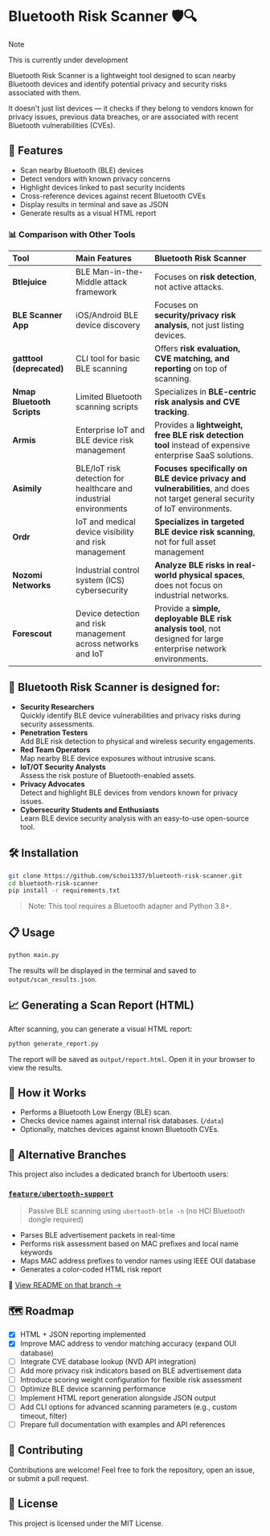 # Bluetooth Risk Scanner 🛡️🔍

>[!Note]
>This is currently under development

Bluetooth Risk Scanner is a lightweight tool designed to scan nearby Bluetooth devices and identify potential privacy and security risks associated with them.

It doesn't just list devices — it checks if they belong to vendors known for privacy issues, previous data breaches, or are associated with recent Bluetooth vulnerabilities (CVEs).

## 🚀 Features

- Scan nearby Bluetooth (BLE) devices
- Detect vendors with known privacy concerns
- Highlight devices linked to past security incidents
- Cross-reference devices against recent Bluetooth CVEs
- Display results in terminal and save as JSON
- Generate results as a visual HTML report

### 📊 Comparison with Other Tools

| Tool | Main Features | Bluetooth Risk Scanner |
|:---|:---|:---|
| **Btlejuice** | BLE Man-in-the-Middle attack framework | Focuses on **risk detection**, not active attacks. |
| **BLE Scanner App** | iOS/Android BLE device discovery | Focuses on **security/privacy risk analysis**, not just listing devices. |
| **gatttool (deprecated)** | CLI tool for basic BLE scanning | Offers **risk evaluation, CVE matching, and reporting** on top of scanning. |
| **Nmap Bluetooth Scripts** | Limited Bluetooth scanning scripts | Specializes in **BLE-centric risk analysis and CVE tracking**. |
| **Armis** | Enterprise IoT and BLE device risk management | Provides a **lightweight, free BLE risk detection tool** instead of expensive enterprise SaaS solutions. |
| **Asimily** | BLE/IoT risk detection for healthcare and industrial environments |  **Focuses specifically on BLE device privacy and vulnerabilities**, and does not target general security of IoT environments. |
| **Ordr** | IoT and medical device visibility and risk management |  **Specializes in targeted BLE device risk scanning**, not for full asset management |
| **Nozomi Networks** | Industrial control system (ICS) cybersecurity | **Analyze BLE risks in real-world physical spaces**, does not focus on industrial networks. |
| **Forescout** | Device detection and risk management across networks and IoT | Provide a **simple, deployable BLE risk analysis tool**, not designed for large enterprise network environments. |

## 🎯 Bluetooth Risk Scanner is designed for:

- **Security Researchers**  
  Quickly identify BLE device vulnerabilities and privacy risks during security assessments.
- **Penetration Testers**  
  Add BLE risk detection to physical and wireless security engagements.
- **Red Team Operators**  
  Map nearby BLE device exposures without intrusive scans.
- **IoT/OT Security Analysts**  
  Assess the risk posture of Bluetooth-enabled assets.
- **Privacy Advocates**  
  Detect and highlight BLE devices from vendors known for privacy issues.
- **Cybersecurity Students and Enthusiasts**  
  Learn BLE device security analysis with an easy-to-use open-source tool.

## 🛠️ Installation

```bash
git clone https://github.com/schoi1337/bluetooth-risk-scanner.git
cd bluetooth-risk-scanner
pip install -r requirements.txt
```
> Note: This tool requires a Bluetooth adapter and Python 3.8+.

## 📋 Usage

```bash
python main.py
```

The results will be displayed in the terminal and saved to `output/scan_results.json`.

## 📈 Generating a Scan Report (HTML)

After scanning, you can generate a visual HTML report:

```bash
python generate_report.py
```

The report will be saved as `output/report.html`. Open it in your browser to view the results.

## 🧠 How it Works

- Performs a Bluetooth Low Energy (BLE) scan.
- Checks device names against internal risk databases. (`/data`)
- Optionally, matches devices against known Bluetooth CVEs.


## 🔀 Alternative Branches

This project also includes a dedicated branch for Ubertooth users:

### [`feature/ubertooth-support`](https://github.com/schoi1337/bluetooth-risk-scanner/tree/feature/ubertooth-support)

> Passive BLE scanning using `ubertooth-btle -n` (no HCI Bluetooth dongle required)

- Parses BLE advertisement packets in real-time
- Performs risk assessment based on MAC prefixes and local name keywords
- Maps MAC address prefixes to vendor names using IEEE OUI database
- Generates a color-coded HTML risk report

📖 [View README on that branch →](https://github.com/schoi1337/bluetooth-risk-scanner/blob/feature/ubertooth-support/README.md)

## 🗺️ Roadmap

- [x] HTML + JSON reporting implemented
- [x] Improve MAC address to vendor matching accuracy (expand OUI database)
- [ ] Integrate CVE database lookup (NVD API integration)
- [ ] Add more privacy risk indicators based on BLE advertisement data
- [ ] Introduce scoring weight configuration for flexible risk assessment
- [ ] Optimize BLE device scanning performance
- [ ] Implement HTML report generation alongside JSON output
- [ ] Add CLI options for advanced scanning parameters (e.g., custom timeout, filter)
- [ ] Prepare full documentation with examples and API references

## 🤝 Contributing
Contributions are welcome!
Feel free to fork the repository, open an issue, or submit a pull request.

## 📄 License
This project is licensed under the MIT License.
